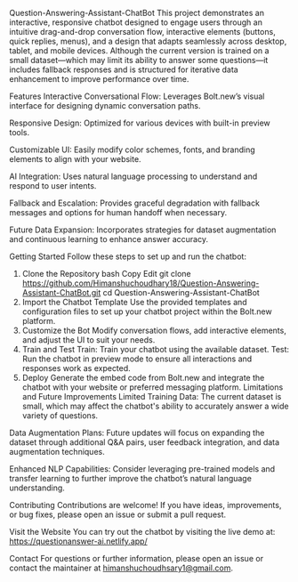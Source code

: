 Question-Answering-Assistant-ChatBot
This project demonstrates an interactive, responsive chatbot designed to engage users through an intuitive drag-and-drop conversation flow, interactive elements (buttons, quick replies, menus), and a design that adapts seamlessly across desktop, tablet, and mobile devices. Although the current version is trained on a small dataset—which may limit its ability to answer some questions—it includes fallback responses and is structured for iterative data enhancement to improve performance over time.

Features
Interactive Conversational Flow:
Leverages Bolt.new’s visual interface for designing dynamic conversation paths.

Responsive Design:
Optimized for various devices with built-in preview tools.

Customizable UI:
Easily modify color schemes, fonts, and branding elements to align with your website.

AI Integration:
Uses natural language processing to understand and respond to user intents.

Fallback and Escalation:
Provides graceful degradation with fallback messages and options for human handoff when necessary.

Future Data Expansion:
Incorporates strategies for dataset augmentation and continuous learning to enhance answer accuracy.

Getting Started
Follow these steps to set up and run the chatbot:

1. Clone the Repository
bash
Copy
Edit
git clone https://github.com/Himanshuchoudhary18/Question-Answering-Assistant-ChatBot.git
cd Question-Answering-Assistant-ChatBot
2. Import the Chatbot Template
Use the provided templates and configuration files to set up your chatbot project within the Bolt.new platform.
3. Customize the Bot
Modify conversation flows, add interactive elements, and adjust the UI to suit your needs.
4. Train and Test
Train: Train your chatbot using the available dataset.
Test: Run the chatbot in preview mode to ensure all interactions and responses work as expected.
5. Deploy
Generate the embed code from Bolt.new and integrate the chatbot with your website or preferred messaging platform.
Limitations and Future Improvements
Limited Training Data:
The current dataset is small, which may affect the chatbot's ability to accurately answer a wide variety of questions.

Data Augmentation Plans:
Future updates will focus on expanding the dataset through additional Q&A pairs, user feedback integration, and data augmentation techniques.

Enhanced NLP Capabilities:
Consider leveraging pre-trained models and transfer learning to further improve the chatbot’s natural language understanding.

Contributing
Contributions are welcome! If you have ideas, improvements, or bug fixes, please open an issue or submit a pull request.

Visit the Website
You can try out the chatbot by visiting the live demo at:
https://questionanswer-ai.netlify.app/

Contact
For questions or further information, please open an issue or contact the maintainer at himanshuchoudhsary1@gmail.com.
